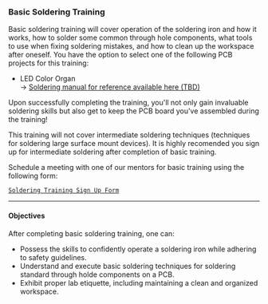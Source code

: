 ### Basic Soldering Training

Basic soldering training will cover operation of the soldering iron and how it works, how to solder some common through hole components, what tools to use when fixing soldering mistakes, and how to clean up the workspace after oneself. You have the option to select one of the following PCB projects for this training:

- LED Color Organ \
    -> <a class="button is-link" href="https://docs.google.com/document/d/1t5I3AiSKU_hCJTbjtK76pYFr-UJzMELxTmffUZQe9ck/edit?usp=sharing"> Soldering manual for reference available here (TBD) </a>

Upon successfully completing the training, you'll not only gain invaluable soldering skills but also get to keep the PCB board you've assembled during the training!

This training will not cover intermediate soldering techniques (techniques for soldering large surface mount devices). It is highly recomended you sign up for intermediate soldering after completion of basic training.

Schedule a meeting with one of our mentors for basic training using the following form:

<a class="button is-link" href="https://forms.gle/KyfVNspm22WMLAKk8">   
        
    Soldering Training Sign Up Form
</a>

---

#### Objectives
After completing basic soldering training, one can:
- Possess the skills to confidently operate a soldering iron while adhering to safety guidelines.
- Understand and execute basic soldering techniques for soldering standard through holde components on a PCB.
- Exhibit proper lab etiquette, including maintaining a clean and organized workspace.